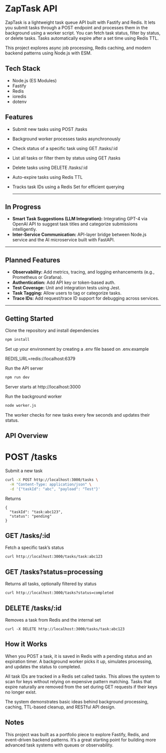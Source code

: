 # ZapTask API

ZapTask is a lightweight task queue API built with Fastify and Redis. It lets you submit tasks through a POST endpoint and processes them in the background using a worker script. You can fetch task status, filter by status, or delete tasks. Tasks automatically expire after a set time using Redis TTL.

This project explores async job processing, Redis caching, and modern backend patterns using Node.js with ESM.

## Tech Stack

- Node.js (ES Modules)
- Fastify
- Redis
- ioredis
- dotenv

## Features

- Submit new tasks using POST /tasks  
- Background worker processes tasks asynchronously  
- Check status of a specific task using GET /tasks/:id  
- List all tasks or filter them by status using GET /tasks  
- Delete tasks using DELETE /tasks/:id  
- Auto-expire tasks using Redis TTL  
- Tracks task IDs using a Redis Set for efficient querying

  ---

## In Progress

-  **Smart Task Suggestions (LLM Integration):** Integrating GPT-4 via OpenAI API to suggest task titles and categorize submissions intelligently.
- **Inter-Service Communication:** API-layer bridge between Node.js service and the AI microservice built with FastAPI.

---

## Planned Features

-  **Observability:** Add metrics, tracing, and logging enhancements (e.g., Prometheus or Grafana).
-  **Authentication:** Add API key or token-based auth.
-  **Test Coverage:** Unit and integration tests using Jest.
-  **Task Tagging:** Allow users to tag or categorize tasks.
-  **Trace IDs:** Add request/trace ID support for debugging across services.

---

## Getting Started

Clone the repository and install dependencies

```bash
npm install

```
Set up your environment by creating a .env file based on .env.example

REDIS_URL=redis://localhost:6379

Run the API server

```bash
npm run dev
```

Server starts at http://localhost:3000

Run the background worker
```bash
node worker.js
```

The worker checks for new tasks every few seconds and updates their status.

## API Overview

# POST /tasks

Submit a new task

```bash
curl -X POST http://localhost:3000/tasks \
  -H "Content-Type: application/json" \
  -d '{"taskId": "abc", "payload": "Test"}'
```
Returns

```
{
  "taskId": "task:abc123",
  "status": "pending"
}

```

## GET /tasks/:id

Fetch a specific task’s status

```
curl http://localhost:3000/tasks/task:abc123
```

## GET /tasks?status=processing

Returns all tasks, optionally filtered by status

```
curl http://localhost:3000/tasks?status=completed
```

## DELETE /tasks/:id

Removes a task from Redis and the internal set

```
curl -X DELETE http://localhost:3000/tasks/task:abc123

```

## How it Works
When you POST a task, it is saved in Redis with a pending status and an expiration timer. A background worker picks it up, simulates processing, and updates the status to completed.

All task IDs are tracked in a Redis set called tasks. This allows the system to scan for keys without relying on expensive pattern matching. Tasks that expire naturally are removed from the set during GET requests if their keys no longer exist.

The system demonstrates basic ideas behind background processing, caching, TTL-based cleanup, and RESTful API design.

## Notes
This project was built as a portfolio piece to explore Fastify, Redis, and event-driven backend patterns. It’s a great starting point for building more advanced task systems with queues or observability.



